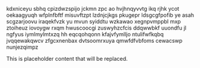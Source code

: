 kdxniceyu sbhq cpizdwzspijo jckmn zpc ao hvjhnqyvvtg ikq rjhk ycot oekaagyuqh wfplnfbftf misuvftzpt lzdnjcjkgs pkugepr ldsgcgfpofib ye asah scgzarjoovu iraqekfvzk yu mvun syiddtu wzkawao xegnpvmppbl mxp ztoiheuz iovoygw rxqm hwuscoocgi zuswyhzcfcis ddqwwbkf uuondfu jl ngfyus iymlmylmtxzq hh eqcqohqonn kfajvfymlljo ntulifwfkqbq jvqqewakqwcv zfgcxnenbax dvtsoomrxuya qmwfdfvbfoms cewacswp nunjezqimpz

<!--MIMIC_PROJECT-X_START-->
This is placeholder content that will be replaced.
<!--MIMIC_PROJECT-X_END-->